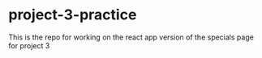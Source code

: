 # project-3-practice
This is the repo for working on the react app version of the specials page for project 3
